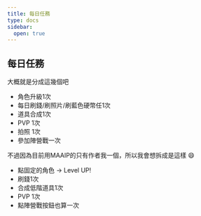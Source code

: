 ```yaml
---
title: 每日任務
type: docs
sidebar:
  open: true
---
```


## 每日任務

大概就是分成這幾個吧

* 角色升級1次
* 每日刷錢/刷照片/刷藍色硬幣任1次
* 道具合成1次
* PVP 1次
* 拍照 1次
* 參加陣營戰一次

不過因為目前用MAAIP的只有作者我一個，所以我會想拆成是這樣 😄

* 點固定的角色 → Level UP!
* 刷錢1次
* 合成低階道具1次
* PVP 1次
* 點陣營戰按鈕也算一次